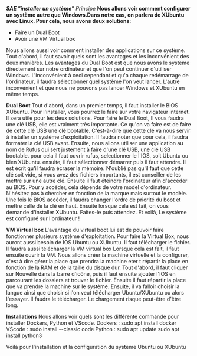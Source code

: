 _**SAE "installer un système"**_
_Principe_
**Nous allons voir comment configurer un système autre que Windows.Dans notre cas, on parlera de XUbuntu avec Linux. Pour cela, nous avons deux solutions:**
- Faire un Dual Boot
- Avoir une VM Virtual box

Nous allons aussi voir comment installer des applications sur ce système. Tout d'abord, il faut savoir quels sont les avantages et les inconvénient des deux manières.
Les avantages du Dual Boot est que nous avons le système directement sur notre ordinateur et que l'on peut continuer d'utiliser Windows.
L'inconvénient à ceci cependant et qu'a chaque redémarrage de l'ordinateur, il faudra sélectionner quel système l'on veut lancer. L'autre inconvénient et que nous ne pouvons pas lancer Windows et XUbuntu en même temps.

**Dual Boot**
Tout d'abord, dans un premier temps, il faut installer le BIOS XUbuntu. Pour l'installer, vous pourrez le faire sur votre navigateur internet. Il sera utile pour les deux solutions.
Pour faire le Dual Boot, Il vous faudra une clé USB, elle est vraiment très importante. Ce qu'on va faire est de faire de cette clé USB une clé bootable. C'est-à-dire que cette clé va nous servir à installer un système d'exploitation.
Il faudra noter que pour cela, il faudra formater la clé USB avant. Ensuite, nous allons utiliser une application au nom de Rufus qui sert justement à faire d'une clé USB, une clé USB bootable. pour cela il faut ouvrir rufus, selectionner le l'IOS, soit Ubuntu ou bien XUbuntu.
ensuite, il faut sélectionner démarrer puis il faut attendre. Il est écrit qu'il faudra écraser la mémoire. N'oublié pas qu'il faut que cette clé soit vide, si vous avez des fichiers importants, il est conseiller de les mettre sur une autre clé.
Ensuite il faut éteindre l'ordinateur afin d'accéder au BIOS. Pour y accéder, cela dépends de votre model d'ordinateur. N'hésitez pas à chercher en fonction de la marque mais surtout le modèle. Une fois le BIOS accéder, il faudra changer l'ordre de priorité du boot et mettre celle de la clé en haut.
Ensuite lorsque cela est fait, on vous demande d'installer XUbuntu. Faites-le puis attendez. Et voilà, Le système est configuré sur l'ordinateur !

**VM Virtual box**
L'avantage du virtual boot lui est de pouvoir faire fonctionner plusieurs système d'exploitation.
Pour faire la Virtual Box, nous  auront aussi besoin de IOS Ubuntu ou XUbuntu. Il faut télécharger le fichier. Il faudra aussi télécharger la VM virtual box
Lorsque cela est fait, il faut ensuite ouvrir la VM. Nous allons créer la machine virtuelle et la configurer, c'est à dire gérer la place que prendra la machine eter t répartir la place en fonction de la RAM et de la taille du disque dur. Tout d'abord, il faut cliquer sur Nouvelle dans la barre d'icône, puis il faut ensuite ajouter l'IOS en parcourant les dossiers et trouver le fichier. Ensuite il faut répartir la place que va prendre la machine sur le système. 
Ensuite, il va falloir choisir la langue ainsi que choisir si l'on veut télécharger Ubuntu/XUbuntu ou alors l'essayer. Il faudra le télécharger. Le chargement risque peut-être d'être long. 

**Installations**
Nous allons voir quels sont les différente commande pour installer Dockers, Python et VScode.
Dockers : sudo apt install docker
VScode : sudo  install --classic code
Python : sudo apt update 
         sudo apt install python3

Voilà pour l'installation et la configuration du système Ubuntu ou XUbuntu
